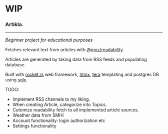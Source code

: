 # WIP

### Artikla.
---
*Beginner project for educational purposes*

Fetches relevant text from articles with [@moz/readability](https://github.com/mozilla/readability).

Articles are generated by taking data from RSS feeds and populating database.

Built with [rocket.rs](https://rocket.rs/) web framework, [htmx](https://htmx.org/), [tera](https://keats.github.io/tera/docs/) templating and postgres DB using [sqlx](https://docs.rs/sqlx/latest/sqlx/).

TODO:
- Implement RSS channels to my liking.
- When creating Article, categorize into Topics.
- Cutomize readability fetch to all implemented article sources.
- Weather data from SMHI
- Account functionality: login authorization etc
- Settings functionality
